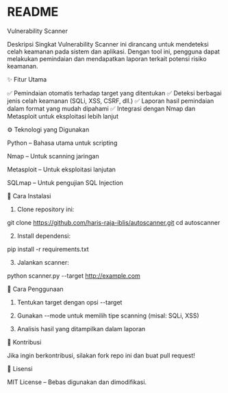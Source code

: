 # README
Vulnerability Scanner

Deskripsi Singkat
Vulnerability Scanner ini dirancang untuk mendeteksi celah keamanan pada sistem dan aplikasi. Dengan tool ini, pengguna dapat melakukan pemindaian dan mendapatkan laporan terkait potensi risiko keamanan.

✨ Fitur Utama

✅ Pemindaian otomatis terhadap target yang ditentukan
✅ Deteksi berbagai jenis celah keamanan (SQLi, XSS, CSRF, dll.)
✅ Laporan hasil pemindaian dalam format yang mudah dipahami
✅ Integrasi dengan Nmap dan Metasploit untuk eksploitasi lebih lanjut

⚙️ Teknologi yang Digunakan

Python – Bahasa utama untuk scripting

Nmap – Untuk scanning jaringan

Metasploit – Untuk eksploitasi lanjutan

SQLmap – Untuk pengujian SQL Injection


🚀 Cara Instalasi

1. Clone repository ini:

git clone https://github.com/haris-raja-iblis/autoscanner.git
cd autoscanner


2. Install dependensi:

pip install -r requirements.txt


3. Jalankan scanner:

python scanner.py --target http://example.com



📌 Cara Penggunaan

1. Tentukan target dengan opsi --target


2. Gunakan --mode untuk memilih tipe scanning (misal: SQLi, XSS)


3. Analisis hasil yang ditampilkan dalam laporan



🤝 Kontribusi

Jika ingin berkontribusi, silakan fork repo ini dan buat pull request!

📜 Lisensi

MIT License – Bebas digunakan dan dimodifikasi.
